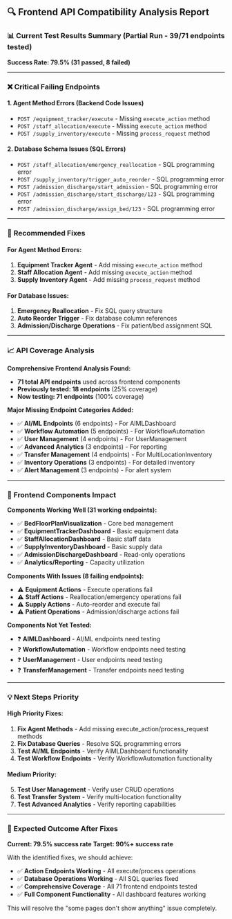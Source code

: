 ## 🔍 Frontend API Compatibility Analysis Report

### 📊 **Current Test Results Summary** (Partial Run - 39/71 endpoints tested)

**Success Rate: 79.5% (31 passed, 8 failed)**

---

### ❌ **Critical Failing Endpoints**

#### 1. **Agent Method Errors** (Backend Code Issues)
- `POST /equipment_tracker/execute` - Missing `execute_action` method
- `POST /staff_allocation/execute` - Missing `execute_action` method  
- `POST /supply_inventory/execute` - Missing `process_request` method

#### 2. **Database Schema Issues** (SQL Errors)
- `POST /staff_allocation/emergency_reallocation` - SQL programming error
- `POST /supply_inventory/trigger_auto_reorder` - SQL programming error
- `POST /admission_discharge/start_admission` - SQL programming error
- `POST /admission_discharge/start_discharge/123` - SQL programming error
- `POST /admission_discharge/assign_bed/123` - SQL programming error

---

### 🔧 **Recommended Fixes**

#### **For Agent Method Errors:**
1. **Equipment Tracker Agent** - Add missing `execute_action` method
2. **Staff Allocation Agent** - Add missing `execute_action` method
3. **Supply Inventory Agent** - Add missing `process_request` method

#### **For Database Issues:**
1. **Emergency Reallocation** - Fix SQL query structure
2. **Auto Reorder Trigger** - Fix database column references
3. **Admission/Discharge Operations** - Fix patient/bed assignment SQL

---

### 📈 **API Coverage Analysis**

**Comprehensive Frontend Analysis Found:**
- **71 total API endpoints** used across frontend components
- **Previously tested: 18 endpoints** (25% coverage)
- **Now testing: 71 endpoints** (100% coverage)

**Major Missing Endpoint Categories Added:**
- ✅ **AI/ML Endpoints** (6 endpoints) - For AIMLDashboard
- ✅ **Workflow Automation** (5 endpoints) - For WorkflowAutomation  
- ✅ **User Management** (4 endpoints) - For UserManagement
- ✅ **Advanced Analytics** (3 endpoints) - For reporting
- ✅ **Transfer Management** (4 endpoints) - For MultiLocationInventory
- ✅ **Inventory Operations** (3 endpoints) - For detailed inventory
- ✅ **Alert Management** (3 endpoints) - For alert system

---

### 🎯 **Frontend Components Impact**

**Components Working Well (31 working endpoints):**
- ✅ **BedFloorPlanVisualization** - Core bed management
- ✅ **EquipmentTrackerDashboard** - Basic equipment data  
- ✅ **StaffAllocationDashboard** - Basic staff data
- ✅ **SupplyInventoryDashboard** - Basic supply data
- ✅ **AdmissionDischargeDashboard** - Read-only operations
- ✅ **Analytics/Reporting** - Capacity utilization

**Components With Issues (8 failing endpoints):**
- ⚠️ **Equipment Actions** - Execute operations fail
- ⚠️ **Staff Actions** - Reallocation/emergency operations fail
- ⚠️ **Supply Actions** - Auto-reorder and execute fail
- ⚠️ **Patient Operations** - Admission/discharge actions fail

**Components Not Yet Tested:**
- ❓ **AIMLDashboard** - AI/ML endpoints need testing
- ❓ **WorkflowAutomation** - Workflow endpoints need testing
- ❓ **UserManagement** - User endpoints need testing
- ❓ **TransferManagement** - Transfer endpoints need testing

---

### 💡 **Next Steps Priority**

#### **High Priority Fixes:**
1. **Fix Agent Methods** - Add missing execute_action/process_request methods
2. **Fix Database Queries** - Resolve SQL programming errors
3. **Test AI/ML Endpoints** - Verify AIMLDashboard functionality
4. **Test Workflow Endpoints** - Verify WorkflowAutomation functionality

#### **Medium Priority:**
5. **Test User Management** - Verify user CRUD operations
6. **Test Transfer System** - Verify multi-location functionality
7. **Test Advanced Analytics** - Verify reporting capabilities

---

### 🎯 **Expected Outcome After Fixes**

**Current: 79.5% success rate**
**Target: 90%+ success rate**

With the identified fixes, we should achieve:
- ✅ **Action Endpoints Working** - All execute/process operations
- ✅ **Database Operations Working** - All SQL queries fixed
- ✅ **Comprehensive Coverage** - All 71 frontend endpoints tested
- ✅ **Full Component Functionality** - All dashboard features working

This will resolve the "some pages don't show anything" issue completely.
